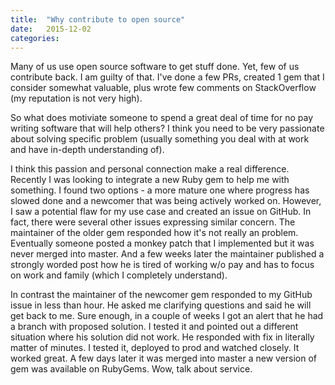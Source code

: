 ```yaml
---
title:  "Why contribute to open source"
date: 	2015-12-02
categories:
---
```


Many of us use open source software to get stuff done.  Yet, few of us contribute back.  I am guilty of that.  I've done a few PRs, created 1 gem that I consider somewhat valuable, plus wrote few comments on StackOverflow (my reputation is not very high).  

So what does motiviate someone to spend a great deal of time for no pay writing software that will help others?  I think you need to be very passionate about solving specific problem (usually something you deal with at work and have in-depth understanding of).  

I think this passion and personal connection make a real difference.  Recently I was looking to integrate a new Ruby gem to help me with something.  I found two options - a more mature one where progress has slowed done and a newcomer that was being actively worked on.  However, I saw a potential flaw for my use case and created an issue on GitHub.  In fact, there were several other issues expressing similar concern.  The maintainer of the older gem responded how it's not really an problem.  Eventually someone posted a monkey patch that I implemented but it was never merged into master.  And a few weeks later the maintainer published a strongly worded post how he is tired of working w/o pay and has to focus on work and family (which I completely understand).

In contrast the maintainer of the newcomer gem responded to my GitHub issue in less than hour.  He asked me clarifying questions and said he will get back to me.  Sure enough, in a couple of weeks I got an alert that he had a branch with proposed solution.  I tested it and pointed out a different situation where his solution did not work.  He responded with fix in literally matter of minutes.  I tested it, deployed to prod and watched closely.  It worked great.  A few days later it was merged into master a new version of gem was available on RubyGems.  Wow, talk about service.  

